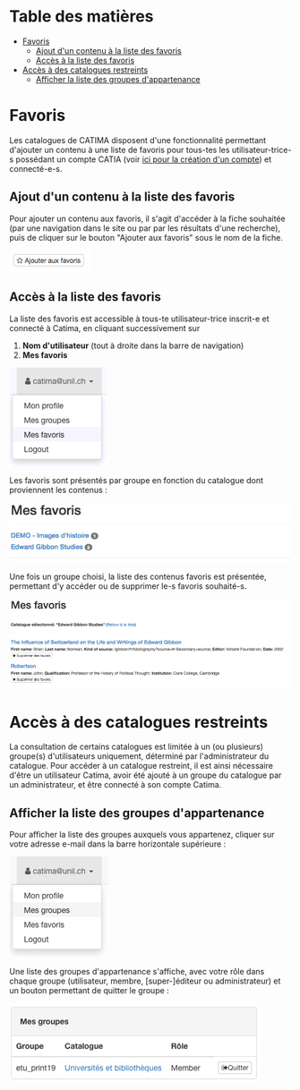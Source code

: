 # Table des matières

<!-- TOC -->

- [Favoris](#favoris)
    - [Ajout d'un contenu à la liste des favoris](#ajout-dun-contenu-à-la-liste-des-favoris)
    - [Accès à la liste des favoris](#accès-à-la-liste-des-favoris)
- [Accès à des catalogues restreints](#accès-à-des-catalogues-restreints)
    - [Afficher la liste des groupes d'appartenance](#afficher-la-liste-des-groupes-dappartenance)

<!-- /TOC -->

# Favoris

Les catalogues de CATIMA disposent d'une fonctionnalité permettant d'ajouter un contenu à une liste de favoris pour tous-tes les utilisateur-trice-s possédant un compte CATIA (voir [ici pour la création d'un compte](https://catima.unil.ch/fr/register)) et connecté-e-s.

## Ajout d'un contenu à la liste des favoris

Pour ajouter un contenu aux favoris, il s'agit d'accéder à la fiche souhaitée (par une navigation dans le site ou par par les résultats d'une recherche), puis de cliquer sur le bouton "Ajouter aux favoris" sous le nom de la fiche.

![](assets/favs/add_fav.png)

## Accès à la liste des favoris

La liste des favoris est accessible à 
tous-te utilisateur-trice inscrit-e et connecté à Catima, en cliquant successivement sur 

1. **Nom d'utilisateur** (tout à droite dans la barre de navigation)
2. **Mes favoris**

![](assets/favs/access_fav.png)

Les favoris sont présentés par groupe en fonction du catalogue dont proviennent les contenus : 

![](assets/favs/fav_list_group1.png)

Une fois un groupe choisi, la liste des contenus favoris est présentée, permettant d'y accéder ou de supprimer le-s favoris souhaité-s.

![](assets/favs/fav_list_group2.png)

# Accès à des catalogues restreints

La consultation de certains catalogues est limitée à un (ou plusieurs) groupe(s) d'utilisateurs uniquement, déterminé par l'administrateur du catalogue. Pour accéder à un catalogue restreint, il est ainsi nécessaire d'être un utilisateur Catima, avoir été ajouté à un groupe du catalogue par un administrateur, et être connecté à son compte Catima. 

## Afficher la liste des groupes d'appartenance
Pour afficher la liste des groupes auxquels vous appartenez, cliquer sur votre adresse e-mail dans la barre horizontale supérieure : 

![](assets/groups/access_group_list.png)

Une liste des groupes d'appartenance s'affiche, avec votre rôle dans chaque groupe (utilisateur, membre, [super-]éditeur ou administrateur) et un bouton permettant de quitter le groupe : 

![](assets/groups/group_list.png)
